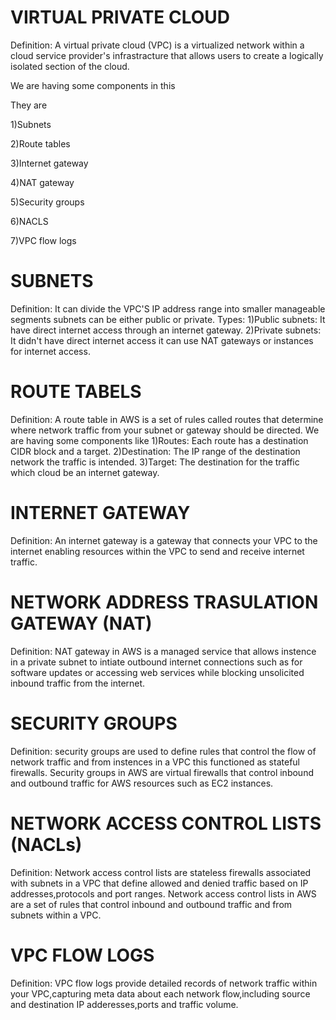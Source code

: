 # VIRTUAL PRIVATE CLOUD
Definition: A virtual private cloud (VPC) is a virtualized network within a cloud service provider's infrastracture that allows users to create a logically isolated section of the cloud.

We are having some components in this

They are

1)Subnets

2)Route tables

3)Internet gateway

4)NAT gateway

5)Security groups

6)NACLS

7)VPC flow logs
# SUBNETS
Definition: It can divide the VPC'S IP address range into smaller manageable segments subnets can be either public or private.
Types:
1)Public subnets: It have direct internet access through an internet gateway.
2)Private subnets: It didn't have direct internet access it can use NAT gateways or instances for internet access.
# ROUTE TABELS
Definition: A route table in AWS is a set of rules called routes that determine where network traffic from your subnet or gateway should be directed.
We are having some components like
1)Routes: Each route has a destination CIDR block and a target.
2)Destination: The IP range of the destination network the traffic is intended.
3)Target: The destination for the traffic which cloud be an internet gateway.
# INTERNET GATEWAY 
Definition: An internet gateway is a gateway that connects your VPC to the internet enabling resources within the VPC to send and receive internet traffic.
# NETWORK ADDRESS TRASULATION GATEWAY (NAT) 
Definition: NAT gateway in AWS is a managed service that allows instence in a private subnet to intiate outbound internet connections such as for software updates or accessing web services while blocking unsolicited inbound traffic from the internet.
# SECURITY GROUPS
Definition: security groups are used to define rules that control the flow of network traffic and from instences in a VPC this functioned as stateful firewalls.
Security groups in AWS are virtual firewalls that control inbound and outbound traffic for AWS resources such as EC2 instances.
# NETWORK ACCESS CONTROL LISTS (NACLs)
Definition: Network access control lists are stateless firewalls associated with subnets in a VPC that define allowed and denied traffic based on IP addresses,protocols and port ranges.
Network access control lists in AWS are a set of rules that control inbound and outbound traffic and from subnets within a VPC.
# VPC FLOW LOGS
Definition: VPC flow logs provide detailed records of network traffic within your VPC,capturing meta data about each network flow,including source and destination IP adderesses,ports and traffic volume.
      

